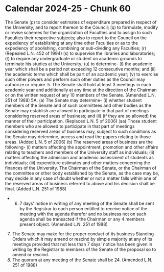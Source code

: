 # Calendar 2024-25 - Chunk 60

<!-- Chunk tokens: 661, Enriched tokens: 663 -->

The Senate
(p) to consider estimates of expenditure prepared in respect of the University, and to report thereon to the Council;
(q) to formulate, modify or revise schemes for the organization of Faculties and to assign to such Faculties their respective subjects; also to report to the Council on the expediency of establishing at any time other Faculties or as to the expediency of abolishing, combining or sub-dividing any Faculties;
(r) (Repealed L.N. 452 of 1994)
(s) to supervise the libraries and laboratories;
(t) to require any undergraduate or student on academic grounds to terminate his studies at the University;
(u) to determine-
(i) the  academic year which  shall  be  a  period  not  exceeding  12 consecutive months; and
(ii) the academic terms which shall be part of an academic year;
(v) to exercise such other powers and perform such other duties as the Council may authorize or require.
5. The Senate shall hold at least 3 meetings in each academic year and additionally at any time at the direction of the Chairman or on the written request of any 10 members of the Senate. (Amended L.N. 251 of 1988)
5A. (a) The Senate may determine-
(i) whether student members of the Senate and of such committees and other bodies as the Senate may establish are allowed to participate in that part of meetings considering reserved areas of business; and
(ii) (if they are so allowed) the manner of their participation. (Replaced L.N. 5 of 2006)
(aa) Those student members who are allowed to participate in that part of meetings considering reserved areas of business may, subject to such conditions as the Senate may determine, access and read the papers relating to those areas. (Added L.N. 5 of 2006)
(b) The reserved areas of business are the following-
(i) matters affecting the appointment, promotion and other affairs relating to teachers and members of the University staff as individuals;
(ii) matters affecting the admission and academic assessment of students as individuals;
(iii) expenditure estimates and other matters concerning the finances of the University.
The Chairman of the Senate, or the Chairman of the committee or other body established by the Senate, as the case may be, may decide in any case of doubt whether or not a matter falls within one of the reserved areas of business referred to above and his decision shall be final. (Added L.N. 251 of 1988)
- 6. 7 days' notice in writing of any meeting of the Senate shall be sent by the Registrar to each person entitled to receive notice of the meeting with the agenda therefor and no business not on such agenda shall be transacted if the Chairman or any 4 members present object. (Amended L.N. 251 of 1988)
7. The Senate may make for the proper conduct of its business Standing Orders which it may amend or rescind by simple majority at any of its meetings provided that not less than 7 days' notice has been given in writing by the Registrar to members of the Senate of the proposal so to amend or rescind.
8. The quorum at any meeting of the Senate shall be 24. (Amended L.N. 251 of 1988)